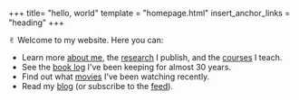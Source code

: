 +++
title= "hello, world"
template = "homepage.html"
insert_anchor_links = "heading"
+++

<span class="og">✌︎</span> Welcome to my website. Here you can: 

- Learn more [about me](./about), the [research](./research) I publish, and the [courses](./teaching) I teach.
- See the [book log](@/readinglog.md) I've been keeping for almost 30 years.
- Find out what [movies](./log) I've been watching recently. 
- Read my [blog](./notes) (or subscribe to the [feed](https://nonmodernist.com/notes/atom.xml)).
